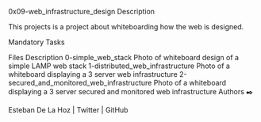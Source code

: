 0x09-web_infrastructure_design
Description

This projects is a project about whiteboarding how the web is designed.

Mandatory Tasks

Files	Description
0-simple_web_stack	Photo of whiteboard design of a simple LAMP web stack
1-distributed_web_infrastructure	Photo of a whiteboard displaying a 3 server web infrastructure
2-secured_and_monitored_web_infrastructure	Photo of a whiteboard displaying a 3 server secured and monitored web infrastructure
Authors ✒️

Esteban De La Hoz | Twitter | GitHub
